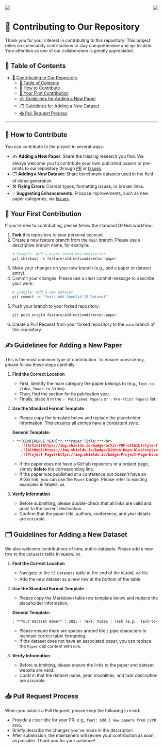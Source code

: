 <div style="display: flex; justify-content: space-between;">
  <a href="README.md"><img src="https://img.shields.io/badge/homepage-red?style=for-the-badge" /></a>
  <a href="CONTRIBUTING_CN.md"><img src="https://img.shields.io/badge/简体中文-blue?style=for-the-badge" /></a>
</div>


# 🤝 Contributing to Our Repository

Thank you for your interest in contributing to this repository! This project relies on community contributions to stay comprehensive and up-to-date. Your attention as one of our collaborators is greatly appreciated.

## 📖 Table of Contents

- [🤝 Contributing to Our Repository](#-contributing-to-our-repository)
  - [📖 Table of Contents](#-table-of-contents)
  - [📝 How to Contribute](#-how-to-contribute)
  - [🚀 Your First Contribution](#-your-first-contribution)
  - [✍️ Guidelines for Adding a New Paper](#️-guidelines-for-adding-a-new-paper)
  - [🗂️ Guidelines for Adding a New Dataset](#️-guidelines-for-adding-a-new-dataset)
  - [📥 Pull Request Process](#-pull-request-process)

---

## 📝 How to Contribute

You can contribute to the project in several ways:

* ✍️ **Adding a New Paper**: Share the missing research you find. We always welcome you to contribute your own published papers or pre-prints to our repository through [PR](https://github.com/QuenithAI/Video-Generation-Paper-List/pulls) or [Issues](https://github.com/QuenithAI/Video-Generation-Paper-List/issues).
* 🗂️ **Adding a New Dataset**: Share benchmark datasets used in the field of video generation.
* 🛠️ **Fixing Errors**: Correct typos, formatting issues, or broken links.
* 💡 **Suggesting Enhancements**: Propose improvements, such as new paper categories, via [Issues](https://github.com/QuenithAI/Video-Generation-Paper-List/issues).

## 🚀 Your First Contribution

If you're new to contributing, please follow the standard GitHub workflow:

1.  **Fork** this repository to your personal account.
2.  Create a new feature branch from the `main` branch. Please use a descriptive branch name, for example:
    ```bash
    # Example: Add a paper named MotionDirector
    git checkout -b feature/add-motiondirector-paper
    ```
3.  Make your changes on your new branch (e.g., add a paper or dataset entry).
4.  Commit your changes. Please use a clear commit message to describe your work:
    ```bash
    # Example: Add a new dataset
    git commit -m "feat: Add OpenVid-1M Dataset"
    ```
5.  Push your branch to your forked repository:
    ```bash
    git push origin feature/add-motiondirector-paper
    ```
6.  Create a Pull Request from your forked repository to the `main` branch of this repository.

## ✍️ Guidelines for Adding a New Paper

This is the most common type of contribution. To ensure consistency, please follow these steps carefully:

1.  **Find the Correct Location**
    * First, identify the main category the paper belongs to (e.g., `Text-to-Video`, `Image-to-Video`).
    * Then, find the section for its publication year.
    * Finally, place it in the `✅ Published Papers` or `💡 Pre-Print Papers` list.

2.  **Use the Standard Format Template**
    * Please copy the template below and replace the placeholder information. This ensures all entries have a consistent style.

    **General Template:**
    ```markdown
    * **[CONFERENCE YEAR]** ***Paper Title:***<br>
        [![ArXiv](https://img.shields.io/badge/arXiv-PDF-b31b1b?style=for-the-badge&logo=arxiv)](https://arxiv.org/abs/your-arxiv-id)
        [![GitHub](https://img.shields.io/badge/GitHub-Repo-blue?style=for-the-badge&logo=github)](https://github.com/user/repo)
        [![Project Page](https://img.shields.io/badge/Project-Page-blue?style=for-the-badge&logo=googlechrome&logoColor=white)](https://project-page-url.com)
    ```
    * If the paper does not have a GitHub repository or a project page, simply **delete** the corresponding line.
    * If the paper was published at a conference but doesn't have an ArXiv link, you can use the `Paper` badge. Please refer to existing examples in `README.md`.

3.  **Verify Information**
    * Before submitting, please double-check that all links are valid and point to the correct destination.
    * Confirm that the paper title, authors, conference, and year details are accurate.

## 🗂️ Guidelines for Adding a New Dataset

We also welcome contributions of new, public datasets. Please add a new row to the `Datasets` table in `README.md`.

1.  **Find the Correct Location**
    * Navigate to the `🗂️ Datasets` table at the end of the `README.md` file.
    * Add the new dataset as a new row at the bottom of the table.

2.  **Use the Standard Format Template**
    * Please copy the Markdown table row template below and replace the placeholder information.

    **General Template:**
    ```markdown
    | **Your Dataset Name** | 2025 | Text, Video | Task (e.g., Text-to-Video) | [![Paper](https://img.shields.io/badge/Paper-Link-red?style=for-the-badge)](https://paper-url.com) | [![Website](https://img.shields.io/badge/Website-Link-orange?style=for-the-badge)](https://dataset-website-url.com) |
    ```
    * Please ensure there are spaces around the `|` pipe characters to maintain correct table formatting.
    * If the dataset does not have an associated paper, you can replace the `Paper` cell content with `N/A`.

3.  **Verify Information**
    * Before submitting, please ensure the links to the paper and dataset website are valid.
    * Confirm that the dataset name, year, modalities, and task description are accurate.

## 📥 Pull Request Process

When you submit a Pull Request, please keep the following in mind:

* Provide a clear title for your PR, e.g., `feat: Add 3 new papers from CVPR 2025`.
* Briefly describe the changes you've made in the description.
* After submission, the maintainers will review your contribution as soon as possible. Thank you for your patience!